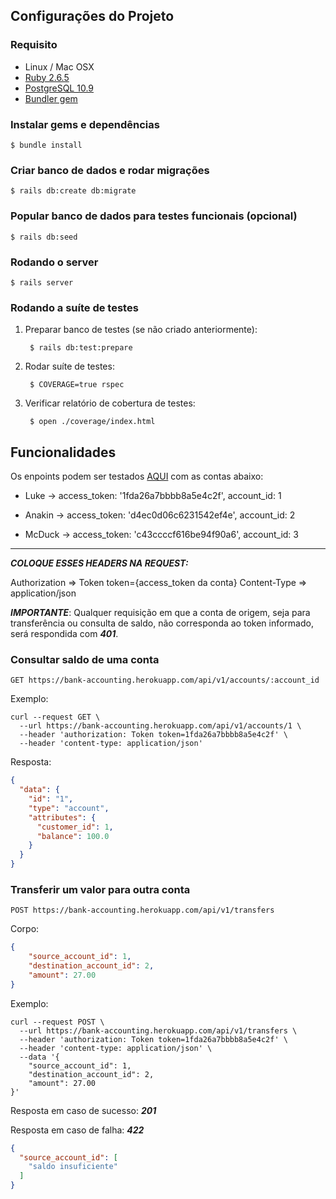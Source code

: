 ## Configurações do Projeto
### Requisito
* Linux / Mac OSX
* [Ruby 2.6.5](https://www.ruby-lang.org)
* [PostgreSQL 10.9](https://www.postgresql.org)
* [Bundler gem](https://github.com/bundler/bundler)

### Instalar gems e dependências

    $ bundle install

### Criar banco de dados e rodar migrações

    $ rails db:create db:migrate

### Popular banco de dados para testes funcionais (opcional)

    $ rails db:seed

### Rodando o server

    $ rails server

### Rodando a suíte de testes

1. Preparar banco de testes (se não criado anteriormente):

        $ rails db:test:prepare

2. Rodar suíte de testes:

        $ COVERAGE=true rspec

4. Verificar relatório de cobertura de testes:

        $ open ./coverage/index.html

## Funcionalidades

Os enpoints podem ser testados [AQUI](https://bank-accounting.herokuapp.com/) com as contas abaixo:

- Luke -> access_token: '1fda26a7bbbb8a5e4c2f', account_id: 1

- Anakin -> access_token: 'd4ec0d06c6231542ef4e', account_id: 2

- McDuck -> access_token: 'c43ccccf616be94f90a6', account_id: 3

---

***COLOQUE ESSES HEADERS NA REQUEST:***

Authorization => Token token={access_token da conta}
Content-Type  => application/json


***IMPORTANTE***:
Qualquer requisição em que a conta de origem, seja para transferência ou consulta de saldo, não corresponda ao token informado, será respondida com ***401***.

### Consultar saldo de uma conta

`GET https://bank-accounting.herokuapp.com/api/v1/accounts/:account_id`

Exemplo:
```shell
curl --request GET \
  --url https://bank-accounting.herokuapp.com/api/v1/accounts/1 \
  --header 'authorization: Token token=1fda26a7bbbb8a5e4c2f' \
  --header 'content-type: application/json'
```

Resposta:
```json
{
  "data": {
    "id": "1",
    "type": "account",
    "attributes": {
      "customer_id": 1,
      "balance": 100.0
    }
  }
}
```

### Transferir um valor para outra conta

`POST https://bank-accounting.herokuapp.com/api/v1/transfers`

Corpo:
```json
{
	"source_account_id": 1,
	"destination_account_id": 2,
	"amount": 27.00
}
```

Exemplo:
```shell
curl --request POST \
  --url https://bank-accounting.herokuapp.com/api/v1/transfers \
  --header 'authorization: Token token=1fda26a7bbbb8a5e4c2f' \
  --header 'content-type: application/json' \
  --data '{
	"source_account_id": 1,
	"destination_account_id": 2,
	"amount": 27.00
}'
```

Resposta em caso de sucesso: ***201***

Resposta em caso de falha: ***422***
```json
{
  "source_account_id": [
    "saldo insuficiente"
  ]
}
```
